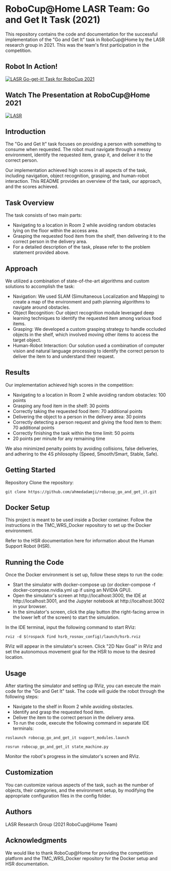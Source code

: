 # RoboCup@Home LASR Team: Go and Get It Task (2021)
This repository contains the code and documentation for the successful implementation of the "Go and Get It" task in RoboCup@Home by the LASR research group in 2021. This was the team's first participation in the competition.

## Robot In Action!

[![LASR Go-get-it! Task for RoboCup 2021](https://img.youtube.com/vi/s6ka4xrZGpA/sddefault.jpg)](https://youtu.be/s6ka4xrZGpA)

## Watch The Presentation at RoboCup@Home 2021

[![LASR
](https://img.youtube.com/vi/-IYFWRORLpc/sddefault.jpg)](https://youtu.be/-IYFWRORLpc)


## Introduction
The "Go and Get It" task focuses on providing a person with something to consume when requested. The robot must navigate through a messy environment, identify the requested item, grasp it, and deliver it to the correct person.

Our implementation achieved high scores in all aspects of the task, including navigation, object recognition, grasping, and human-robot interaction. This README provides an overview of the task, our approach, and the scores achieved.

## Task Overview
The task consists of two main parts:

- Navigating to a location in Room 2 while avoiding random obstacles lying on the floor within the access area.
- Grasping the requested food item from the shelf, then delivering it to the correct person in the delivery area.
- For a detailed description of the task, please refer to the problem statement provided above.

## Approach
We utilized a combination of state-of-the-art algorithms and custom solutions to accomplish the task:

- Navigation: We used SLAM (Simultaneous Localization and Mapping) to create a map of the environment and path planning algorithms to navigate around obstacles.
- Object Recognition: Our object recognition module leveraged deep learning techniques to identify the requested item among various food items.
- Grasping: We developed a custom grasping strategy to handle occluded objects in the shelf, which involved moving other items to access the target object.
- Human-Robot Interaction: Our solution used a combination of computer vision and natural language processing to identify the correct person to deliver the item to and understand their request.
## Results
Our implementation achieved high scores in the competition:

- Navigating to a location in Room 2 while avoiding random obstacles: 100 points
- Grasping any food item in the shelf: 30 points
- Correctly taking the requested food item: 70 additional points
- Delivering the object to a person in the delivery area: 30 points
- Correctly detecting a person request and giving the food item to them: 70 additional points
- Correctly finishing the task within the time limit: 50 points
- 20 points per minute for any remaining time

We also minimized penalty points by avoiding collisions, false deliveries, and adhering to the 4S philosophy (Speed, Smooth/Smart, Stable, Safe).

## Getting Started
Repository
Clone the repository:

```
git clone https://github.com/ahmedadamji/robocup_go_and_get_it.git
```

## Docker Setup
This project is meant to be used inside a Docker container. Follow the instructions in the TMC_WRS_Docker repository to set up the Docker environment.

Refer to the HSR documentation here for information about the Human Support Robot (HSR).

## Running the Code
Once the Docker environment is set up, follow these steps to run the code:

- Start the simulator with docker-compose up (or docker-compose -f docker-compose.nvidia.yml up if using an NVIDIA GPU).
- Open the simulator's screen at http://localhost:3000, the IDE at http://localhost:3001, and the Jupyter notebook at http://localhost:3002 in your browser.
- In the simulator's screen, click the play button (the right-facing arrow in the lower left of the screen) to start the simulation.

In the IDE terminal, input the following command to start RViz:
```
rviz -d $(rospack find hsrb_rosnav_config)/launch/hsrb.rviz
```
RViz will appear in the simulator's screen. Click "2D Nav Goal" in RViz and set the autonomous movement goal for the HSR to move to the desired location.

## Usage
After starting the simulator and setting up RViz, you can execute the main code for the "Go and Get It" task. The code will guide the robot through the following steps:

- Navigate to the shelf in Room 2 while avoiding obstacles.
- Identify and grasp the requested food item.
- Deliver the item to the correct person in the delivery area.
- To run the code, execute the following command in separate IDE terminals:

```
roslaunch robocup_go_and_get_it support_modules.launch
```

```
rosrun robocup_go_and_get_it state_machine.py
```

Monitor the robot's progress in the simulator's screen and RViz.

## Customization
You can customize various aspects of the task, such as the number of objects, their categories, and the environment setup, by modifying the appropriate configuration files in the config folder.

## Authors
LASR Research Group (2021 RoboCup@Home Team)

## Acknowledgments
We would like to thank RoboCup@Home for providing the competition platform and the TMC_WRS_Docker repository for the Docker setup and HSR documentation.
